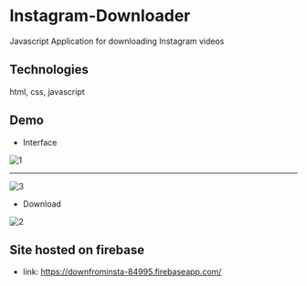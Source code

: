 # Instagram-Downloader
Javascript Application for downloading Instagram videos

## Technologies
html, css, javascript

## Demo
* Interface

![1](https://user-images.githubusercontent.com/36522492/55203193-e80e3680-51ca-11e9-8159-41549a147e01.PNG)

---

![3](https://user-images.githubusercontent.com/36522492/55203183-ddec3800-51ca-11e9-9d12-97a749c2dee7.PNG)


* Download


![2](https://user-images.githubusercontent.com/36522492/55203181-db89de00-51ca-11e9-8d84-ccd53eafac6a.PNG)


## Site hosted on firebase
* link:
https://downfrominsta-84995.firebaseapp.com/

